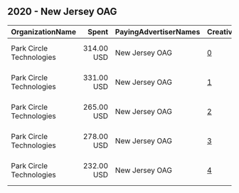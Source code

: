 ## 2020 - New Jersey OAG 
|OrganizationName|Spent|PayingAdvertiserNames|CreativeUrls|Impressions|Genders|AgeBrackets|CountryCodes|BillingAddresses|CandidateBallotInformation|
|:---|---:|:---|:---|---:|:---|:---|:---|:---|:---|
|Park Circle Technologies|314.00 USD|New Jersey OAG|[0](https://www.snap.com/political-ads/asset/fcac86e3995f057a8fb465d012fd520b600c8135285fa87696ad566565b948f2?mediaType=jpg)|42,332||20-|united states|"16 Park Cir,Short Hills,07078,US"||
|Park Circle Technologies|331.00 USD|New Jersey OAG|[1](https://www.snap.com/political-ads/asset/d528a3347cc9c883da9d63a2596119279beb59f8eb3c7489a76949b249da806e?mediaType=jpg)|196,390||20-|united states|"16 Park Cir,Short Hills,07078,US"||
|Park Circle Technologies|265.00 USD|New Jersey OAG|[2](https://www.snap.com/political-ads/asset/f90abf9bd5e2d5a2d40ff29f689d98d55c761568489bf875ad8bbca2c7ff13de?mediaType=jpg)|37,506||20-|united states|"16 Park Cir,Short Hills,07078,US"||
|Park Circle Technologies|278.00 USD|New Jersey OAG|[3](https://www.snap.com/political-ads/asset/6fc65d1b5a32aba9ba1bbea4c99ff358ac14a423a92df1b4219e89e5af3e93e6?mediaType=jpg)|151,868||20-|united states|"16 Park Cir,Short Hills,07078,US"||
|Park Circle Technologies|232.00 USD|New Jersey OAG|[4](https://www.snap.com/political-ads/asset/dcf57ef54e2b172fc8c10aa4cb4ca6e51dd0cc5b4d9158e5708d957d4ce62027?mediaType=jpg)|112,360||20-|united states|"16 Park Cir,Short Hills,07078,US"||
